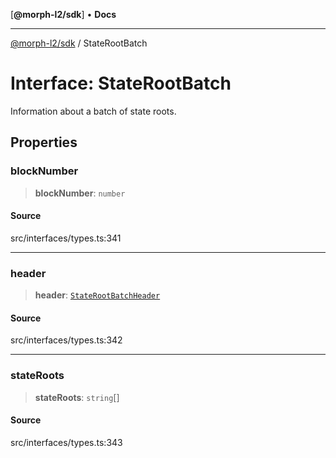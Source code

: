 [**@morph-l2/sdk**] • **Docs**

***

[@morph-l2/sdk](../1-globals.md) / StateRootBatch

# Interface: StateRootBatch

Information about a batch of state roots.

## Properties

### blockNumber

> **blockNumber**: `number`

#### Source

src/interfaces/types.ts:341

***

### header

> **header**: [`StateRootBatchHeader`](StateRootBatchHeader.md)

#### Source

src/interfaces/types.ts:342

***

### stateRoots

> **stateRoots**: `string`[]

#### Source

src/interfaces/types.ts:343
